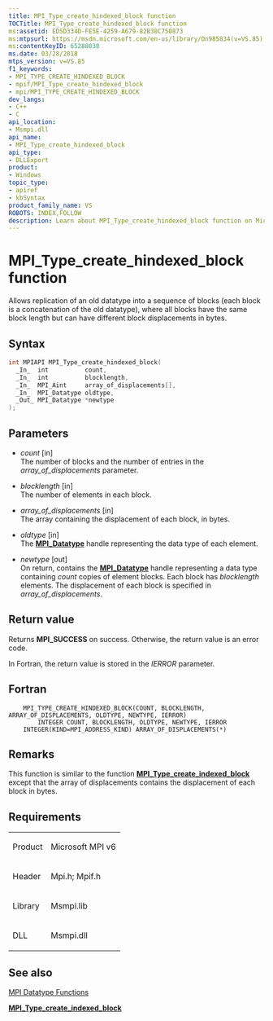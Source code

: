 ```yaml
---
title: MPI_Type_create_hindexed_block function
TOCTitle: MPI_Type_create_hindexed_block function
ms:assetid: ED5D334D-FE5E-4259-A679-82B38C750873
ms:mtpsurl: https://msdn.microsoft.com/en-us/library/Dn985834(v=VS.85)
ms:contentKeyID: 65288038
ms.date: 03/28/2018
mtps_version: v=VS.85
f1_keywords:
- MPI_TYPE_CREATE_HINDEXED_BLOCK
- mpif/MPI_Type_create_hindexed_block
- mpi/MPI_TYPE_CREATE_HINDEXED_BLOCK
dev_langs:
- C++
- C
api_location:
- Msmpi.dll
api_name:
- MPI_Type_create_hindexed_block
api_type:
- DLLExport
product:
- Windows
topic_type:
- apiref
- kbSyntax
product_family_name: VS
ROBOTS: INDEX,FOLLOW
description: Learn about MPI_Type_create_hindexed_block function on Microsoft MPI v6. Understand its syntax, parameters, return value, and how it differs from MPI_Type_create_indexed_block.
---
```


# MPI\_Type\_create\_hindexed\_block function

Allows replication of an old datatype into a sequence of blocks (each block is a concatenation of the old datatype), where all blocks have the same block length but can have different block displacements in bytes.

## Syntax

``` c++
int MPIAPI MPI_Type_create_hindexed_block(
  _In_  int          count,
  _In_  int          blocklength,
  _In_  MPI_Aint     array_of_displacements[],
  _In_  MPI_Datatype oldtype,
  _Out_ MPI_Datatype *newtype
);
```

## Parameters

  - *count* \[in\]  
    The number of blocks and the number of entries in the *array\_of\_displacements* parameter.

  - *blocklength* \[in\]  
    The number of elements in each block.

  - *array\_of\_displacements* \[in\]  
    The array containing the displacement of each block, in bytes.

  - *oldtype* \[in\]  
    The [**MPI\_Datatype**](mpi-datatype-enumeration.md) handle representing the data type of each element.

  - *newtype* \[out\]  
    On return, contains the [**MPI\_Datatype**](mpi-datatype-enumeration.md) handle representing a data type containing *count* copies of element blocks. Each block has *blocklength* elements. The displacement of each block is specified in *array\_of\_displacements*.

## Return value

Returns **MPI\_SUCCESS** on success. Otherwise, the return value is an error code.

In Fortran, the return value is stored in the *IERROR* parameter.

## Fortran

``` FORTRAN
    MPI_TYPE_CREATE_HINDEXED_BLOCK(COUNT, BLOCKLENGTH, ARRAY_OF_DISPLACEMENTS, OLDTYPE, NEWTYPE, IERROR)
        INTEGER COUNT, BLOCKLENGTH, OLDTYPE, NEWTYPE, IERROR
    INTEGER(KIND=MPI_ADDRESS_KIND) ARRAY_OF_DISPLACEMENTS(*)
```

## Remarks

This function is similar to the function [**MPI\_Type\_create\_indexed\_block**](mpi-type-create-indexed-block-function.md) except that the array of displacements contains the displacement of each block in bytes.

## Requirements

<table>
<colgroup>
<col/>
<col/>
</colgroup>
<tbody>
<tr class="odd">
<td><p>Product</p></td>
<td><p>Microsoft MPI v6</p></td>
</tr>
<tr class="even">
<td><p>Header</p></td>
<td>Mpi.h;
Mpif.h</td>
</tr>
<tr class="odd">
<td><p>Library</p></td>
<td>Msmpi.lib</td>
</tr>
<tr class="even">
<td><p>DLL</p></td>
<td>Msmpi.dll</td>
</tr>
</tbody>
</table>


## See also

[MPI Datatype Functions](mpi-datatype-functions.md)

[**MPI\_Type\_create\_indexed\_block**](mpi-type-create-indexed-block-function.md)

